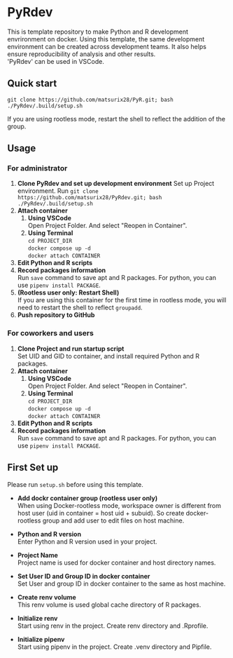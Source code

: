 # PyRdev
This is template repository to make Python and R development envrironment on docker. Using this template, the same development environment can be created across development teams. It also helps ensure reproducibility of analysis and other results.  
'PyRdev' can be used in VSCode.

## Quick start
```
git clone https://github.com/matsurix28/PyR.git; bash ./PyRdev/.build/setup.sh
```
If you are using rootless mode, restart the shell to reflect the addition of the group.

## Usage
### For administrator
1. **Clone PyRdev and set up development environment**
Set up Project environment.
Run `git clone https://github.com/matsurix28/PyRdev.git; bash ./PyRdev/.build/setup.sh`
2. **Attach container**
    1. **Using VSCode**  
       Open Project Folder. And select "Reopen in Container".
    2. **Using Terminal**  
   `cd PROJECT_DIR`  
`docker compose up -d`  
`docker attach CONTAINER`
3. **Edit Python and R scripts**
4. **Record packages information**  
   Run `save` command to save apt and R packages. For python, you can use `pipenv install PACKAGE`.
5. **(Rootless user only: Restart Shell)**  
If you are using this container for the first time in rootless mode, you will need to restart the shell to reflect `groupadd`.   
6. **Push repository to GitHub**
### For coworkers and users
1. **Clone Project and run startup script**  
Set UID and GID to container, and install required Python and R packages.
2. **Attach container**
    1. **Using VSCode**  
       Open Project Folder. And select "Reopen in Container".
    2. **Using Terminal**  
    `cd PROJECT_DIR`  
`docker compose up -d`  
`docker attach CONTAINER`
3. **Edit Python and R scripts**
4. **Record packages information**  
   Run `save` command to save apt and R packages. For python, you can use `pipenv install PACKAGE`.

## First Set up
Please run `setup.sh` before using this template.

- **Add dockr container group (rootless user only)**  
When using Docker-rootless mode, workspace owner is different from host user (uid in container = host uid + subuid). So create docker-rootless group and add user to edit files on host machine.

- **Python and R version**  
Enter Python and R version used in your project.

- **Project Name**  
Project name is used for docker container and host directory names.

- **Set User ID and Group ID in docker container**  
Set User and group ID in docker container to the same as host machine.

- **Create renv volume**  
This renv volume is used global cache directory of R packages.

- **Initialize renv**  
Start using renv in the project. Create renv directory and .Rprofile.  

- **Initialize pipenv**  
Start using pipenv in the project. Create .venv directory and Pipfile.
